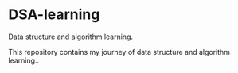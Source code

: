 # DSA-learning

Data structure and algorithm learning.

This repository contains my journey of data structure and algorithm learning..
